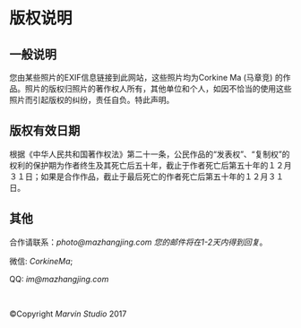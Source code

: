 # 版权说明

## 一般说明

您由某些照片的EXIF信息链接到此网站，这些照片均为Corkine Ma (马章竞) 的作品。照片的版权归照片的著作权人所有，其他单位和个人，如因不恰当的使用这些照片而引起版权的纠纷，责任自负。特此声明。

## 版权有效日期

根据《中华人民共和国著作权法》第二十一条，公民作品的“发表权”、“复制权”的权利的保护期为作者终生及其死亡后五十年，截止于作者死亡后第五十年的１２月３１日；如果是合作作品，截止于最后死亡的作者死亡后第五十年的１２月３１日。

## 其他

合作请联系：_photo@mazhangjing.com_ _您的邮件将在1-2天内得到回复_。

微信: _CorkineMa_; 

QQ: _im@mazhangjing.com_

<br>

©Copyright _Marvin Studio_ 2017